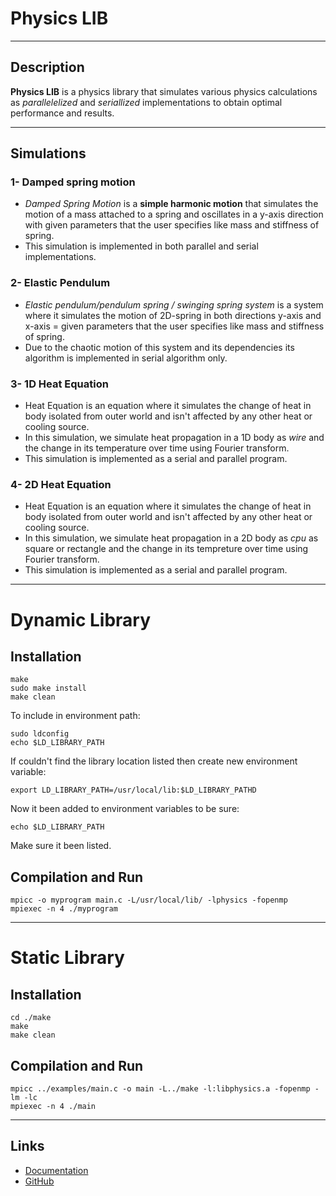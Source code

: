 Physics LIB<a name="TOP"></a>
===================

- - - - 
## Description ##
**Physics LIB** is a physics library that simulates various physics calculations as _parallelelized_ and _seriallized_ implementations to obtain optimal performance and results.
- - - - 
## Simulations ##
### 1- Damped spring motion ###
  - _Damped Spring Motion_ is a __simple harmonic motion__ that simulates the motion of a mass attached to a spring and oscillates in a y-axis direction with given parameters that the user specifies like mass and stiffness of spring.
  - This simulation is implemented in both parallel and serial implementations.
### 2- Elastic Pendulum ###
  - _Elastic pendulum/pendulum spring / swinging spring system_ is a system where it simulates the motion of 2D-spring in both directions y-axis and x-axis = given parameters that the user specifies like mass and stiffness of spring.
  - Due to the chaotic motion of this system and its dependencies its algorithm is implemented in serial algorithm only.
### 3- 1D Heat Equation ###
  - Heat Equation is an equation where it simulates the change of heat in body isolated from outer world and isn't affected by any other heat or cooling source.
  - In this simulation, we simulate heat propagation in a 1D body as _wire_ and the change in its temperature over time using Fourier transform.
  - This simulation is implemented as a serial and parallel program.
### 4- 2D Heat Equation ###
  - Heat Equation is an equation where it simulates the change of heat in body isolated from outer world and isn't affected by any other heat or cooling source.
  - In this simulation, we simulate heat propagation in a 2D body as _cpu_ as square or rectangle and the change in its tempreture over time using Fourier transform.
  - This simulation is implemented as a serial and parallel program.
- - - - 
# Dynamic Library #
## Installation ## 
 ```  
make
sudo make install
make clean
```
To include in environment path:
```
sudo ldconfig
echo $LD_LIBRARY_PATH
```
If couldn't find the library location listed then create new environment variable:
```
export LD_LIBRARY_PATH=/usr/local/lib:$LD_LIBRARY_PATHD
```
Now it been added to environment variables to be sure:
```
echo $LD_LIBRARY_PATH
```
Make sure it been listed.
## Compilation and Run ##
 ``` 
mpicc -o myprogram main.c -L/usr/local/lib/ -lphysics -fopenmp
mpiexec -n 4 ./myprogram
```
- - - - 
# Static Library #
## Installation ## 
 ``` 
cd ./make 
make
make clean
```
## Compilation and Run ##
 ``` 
 mpicc ../examples/main.c -o main -L../make -l:libphysics.a -fopenmp -lm -lc
 mpiexec -n 4 ./main
```
- - - - 
## Links ## 
- [Documentation](https://Computational-science-based-on-HPC.github.io/index.html)
- [GitHub](https://github.com/Computational-science-based-on-HPC/Physics_LIB)
